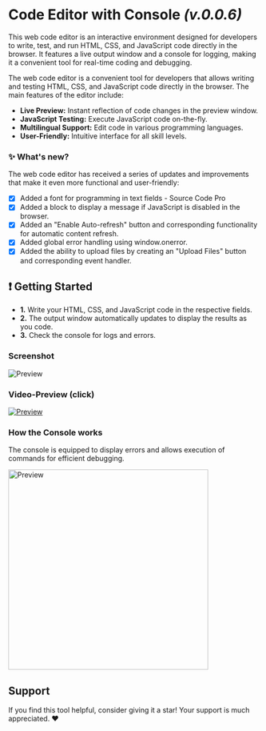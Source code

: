 # Code Editor with Console *(v.0.0.6)*
This web code editor is an interactive environment designed for developers to write, test, and run HTML, CSS, and JavaScript code directly in the browser. It features a live output window and a console for logging, making it a convenient tool for real-time coding and debugging.

The web code editor is a convenient tool for developers that allows writing and testing HTML, CSS, and JavaScript code directly in the browser. The main features of the editor include:
- **Live Preview:** Instant reflection of code changes in the preview window.
- **JavaScript Testing:** Execute JavaScript code on-the-fly.
- **Multilingual Support:** Edit code in various programming languages.
- **User-Friendly:** Intuitive interface for all skill levels.

### ✨ What's new?
The web code editor has received a series of updates and improvements that make it even more functional and user-friendly:

- [x] Added a font for programming in text fields - Source Code Pro
- [x] Added a <noscript> block to display a message if JavaScript is disabled in the browser.
- [x] Added an "Enable Auto-refresh" button and corresponding functionality for automatic content refresh.
- [x] Added global error handling using window.onerror.
- [x] Added the ability to upload files by creating an "Upload Files" button and corresponding event handler.

## ❗ Getting Started

- **1.** Write your HTML, CSS, and JavaScript code in the respective fields.
- **2.** The output window automatically updates to display the results as you code.
- **3.** Check the console for logs and errors.

### Screenshot

<img src="https://cdn.glitch.global/de93c334-a8c2-4333-808c-da266614e993/77.png?v=1719932522927" alt="Preview" />

### Video-Preview (click)

<a href="https://cdn.glitch.global/de93c334-a8c2-4333-808c-da266614e993/79.mp4?v=1719932525303" title="Preview"><img src="https://cdn.glitch.global/de93c334-a8c2-4333-808c-da266614e993/78_.jpg?v=1719932797560" alt="Preview" /></a>

### How the Console works
The console is equipped to display errors and allows execution of commands for efficient debugging.

<img src="https://cdn.glitch.global/de93c334-a8c2-4333-808c-da266614e993/9.jpg?v=1718718479501" alt="Preview" width="400px" height="auto">

## Support
If you find this tool helpful, consider giving it a star! Your support is much appreciated. ❤️
